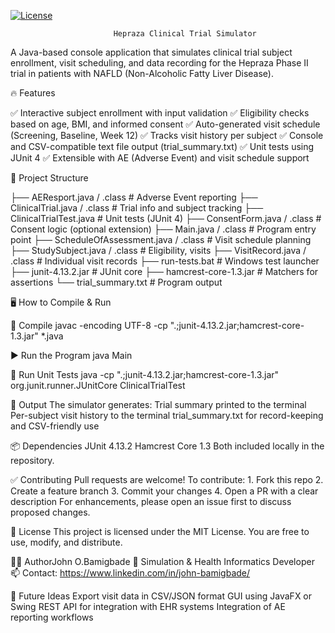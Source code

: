 [![License](https://img.shields.io/badge/license-Apache%202.0-blue.svg)](https://www.apache.org/licenses/LICENSE-2.0)

                                                                                                
                           Hepraza Clinical Trial Simulator

A Java-based console application that simulates clinical trial subject enrollment, visit scheduling, and data recording for the Hepraza Phase II trial in patients with NAFLD (Non-Alcoholic Fatty Liver Disease).

🔥 Features

✅ Interactive subject enrollment with input validation
✅ Eligibility checks based on age, BMI, and informed consent
✅ Auto-generated visit schedule (Screening, Baseline, Week 12)
✅ Tracks visit history per subject
✅ Console and CSV-compatible text file output (trial_summary.txt)
✅ Unit tests using JUnit 4
✅ Extensible with AE (Adverse Event) and visit schedule support

📁 Project Structure

├── AEResport.java / .class                # Adverse Event reporting
├── ClinicalTrial.java / .class           # Trial info and subject tracking
├── ClinicalTrialTest.java                # Unit tests (JUnit 4)
├── ConsentForm.java / .class             # Consent logic (optional extension)
├── Main.java / .class                    # Program entry point
├── ScheduleOfAssessment.java / .class    # Visit schedule planning
├── StudySubject.java / .class            # Eligibility, visits
├── VisitRecord.java / .class             # Individual visit records
├── run-tests.bat                         # Windows test launcher
├── junit-4.13.2.jar                      # JUnit core
├── hamcrest-core-1.3.jar                 # Matchers for assertions
└── trial_summary.txt                     # Program output

🖥️ How to Compile & Run

🔧 Compile
javac -encoding UTF-8 -cp ".;junit-4.13.2.jar;hamcrest-core-1.3.jar" *.java

▶️ Run the Program
java Main

🧪 Run Unit Tests
java -cp ".;junit-4.13.2.jar;hamcrest-core-1.3.jar" org.junit.runner.JUnitCore ClinicalTrialTest

🧾 Output
The simulator generates:
      Trial summary printed to the terminal
      Per-subject visit history to the terminal
      trial_summary.txt for record-keeping and CSV-friendly use

📦 Dependencies
      JUnit 4.13.2
      Hamcrest Core 1.3
      Both included locally in the repository.

✅ Contributing
Pull requests are welcome! To contribute:
     1. Fork this repo
     2. Create a feature branch
     3.  Commit your changes
     4. Open a PR with a clear description
For enhancements, please open an issue first to discuss proposed changes.

📄 License
    This project is licensed under the MIT License. You are free to use, modify, and distribute.

🙋‍♂️ AuthorJohn O.Bamigbade
💼 Simulation & Health Informatics Developer
📫 Contact: https://www.linkedin.com/in/john-bamigbade/


🧠 Future Ideas
    Export visit data in CSV/JSON format
    GUI using JavaFX or Swing
    REST API for integration with EHR systems
    Integration of AE reporting workflows
